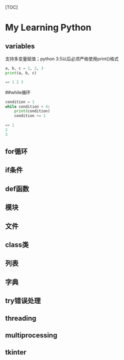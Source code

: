 [TOC]

# My Learning Python

## variables

支持多变量赋值；python 3.5以后必须严格使用print()格式

```python
a, b, c = 1, 2, 3
print(a, b, c)

=> 1 2 3
```



##while循环

```python
condition = 1
while condition < 4:
	print(condition)
	condition += 1
	
=> 1
2
3
```

## for循环

## if条件

## def函数

## 模块

## 文件

## class类

## 列表

## 字典

## try错误处理

## threading

## multiprocessing

## tkinter


